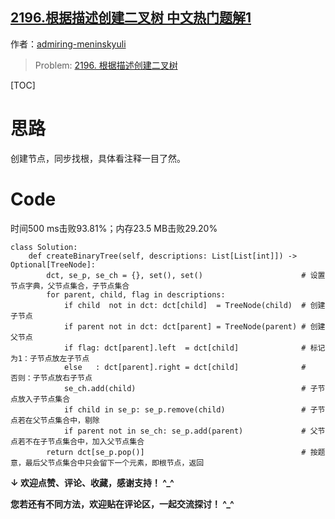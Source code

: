 ## [2196.根据描述创建二叉树 中文热门题解1](https://leetcode.cn/problems/create-binary-tree-from-descriptions/solutions/100000/chuang-jian-jie-dian-tong-bu-zhao-gen-ji-137s)

作者：[admiring-meninskyuli](https://leetcode.cn/u/admiring-meninskyuli)

> Problem: [2196. 根据描述创建二叉树](https://leetcode.cn/problems/create-binary-tree-from-descriptions/description/)

[TOC]

# 思路

创建节点，同步找根，具体看注释一目了然。

# Code

时间500 ms击败93.81%；内存23.5 MB击败29.20%

```Python3 []
class Solution:
    def createBinaryTree(self, descriptions: List[List[int]]) -> Optional[TreeNode]:
        dct, se_p, se_ch = {}, set(), set()                      # 设置节点字典，父节点集合，子节点集合
        for parent, child, flag in descriptions:
            if child  not in dct: dct[child]  = TreeNode(child)  # 创建子节点
            if parent not in dct: dct[parent] = TreeNode(parent) # 创建父节点
            if flag: dct[parent].left  = dct[child]              # 标记为1：子节点放左子节点
            else   : dct[parent].right = dct[child]              #    否则：子节点放右子节点
            se_ch.add(child)                                     # 子节点放入子节点集合
            if child in se_p: se_p.remove(child)                 # 子节点若在父节点集合中，剔除
            if parent not in se_ch: se_p.add(parent)             # 父节点若不在子节点集合中，加入父节点集合
        return dct[se_p.pop()]                                   # 按题意，最后父节点集合中只会留下一个元素，即根节点，返回
```

**↓ 欢迎点赞、评论、收藏，感谢支持！ ^_^**

**您若还有不同方法，欢迎贴在评论区，一起交流探讨！ ^_^**

